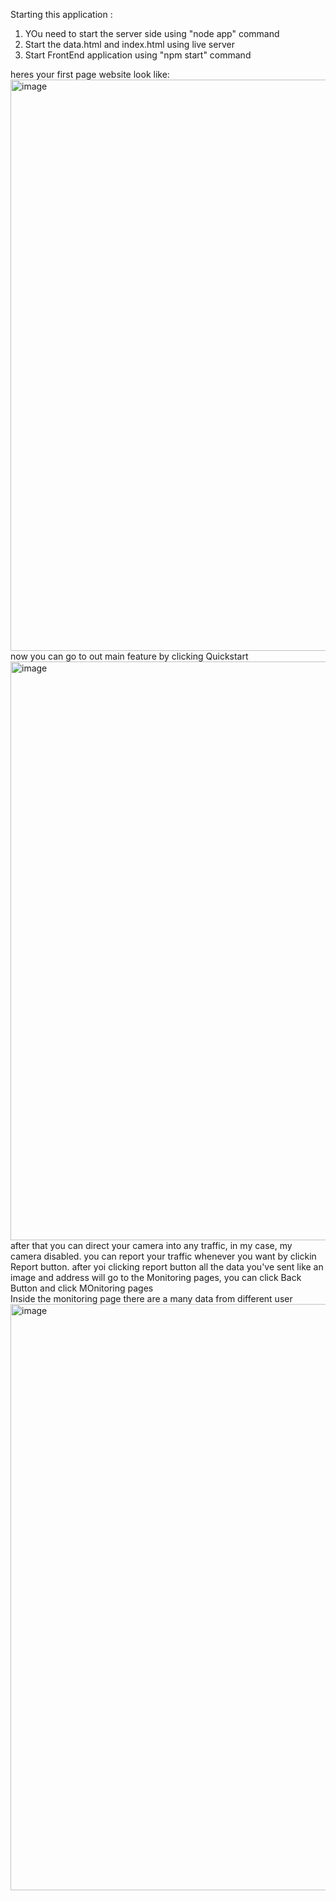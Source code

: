 Starting this application :
1. YOu need to start the server side using "node app" command
2. Start the data.html and index.html using live server
3. Start FrontEnd application using "npm start" command

heres your first page website look like:
<img width="914" alt="image" src="https://github.com/KeyzarRasya/assembly/assets/76760159/07dddda8-c0d0-474d-8c02-ef4a996d4522">
<br>
now you can go to out main feature by clicking Quickstart
<img width="926" alt="image" src="https://github.com/KeyzarRasya/assembly/assets/76760159/311f1d16-c132-4918-bcf5-6cf1cd4e3d70">
after that you can direct your camera into any traffic, in my case, my camera disabled.
you can report your traffic whenever you want by clickin Report button.
after yoi clicking report button all the data you've sent like an image and address will go to the Monitoring pages, you can click Back Button and click MOnitoring pages
<br>
Inside the monitoring page there are a many data from different user
<img width="938" alt="image" src="https://github.com/KeyzarRasya/assembly/assets/76760159/95cfdfe4-59f1-49ec-a2d3-0da8415aaaf4">



